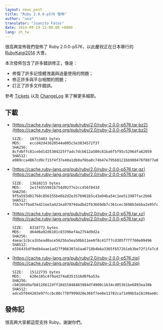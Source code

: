 ```yaml
---
layout: news_post
title: "Ruby 2.0.0-p576 發佈"
author: "usa"
translator: "Juanito Fatas"
date: 2014-09-19 12:00:00 +0000
lang: zh_tw
---
```


很高興宣佈我們發佈了 Ruby 2.0.0-p576，以此慶祝正在日本舉行的
[RubyKaigi2014](http://rubykaigi.org/2014) 大會。

本次發佈包含了許多錯誤修正，像是：

* 修復了許多記憶體洩漏與過量使用的問題；
* 修正許多與平台相關的問題；
* 訂正了許多文件錯誤。

參考 [Tickets](https://bugs.ruby-lang.org/projects/ruby-200/issues?set_filter=1&amp;status_id=5)
以及 [ChangeLog](https://svn.ruby-lang.org/repos/ruby/tags/v2_0_0_576/ChangeLog) 來了解更多細節。

## 下載

* [https://cache.ruby-lang.org/pub/ruby/2.0/ruby-2.0.0-p576.tar.bz2](https://cache.ruby-lang.org/pub/ruby/2.0/ruby-2.0.0-p576.tar.bz2)

      SIZE:   10753403 bytes
      MD5:    eccd42d43620544a085c5e3834572f37
      SHA256: 8cfdbffc81cebd1d25304225ffadc7dcb612a500c81ba6f5f95c5296dfa62059
      SHA512: e089cca4867cd9c715f4f37e40a1db9af6ba0c74b47e79568121bb980476f8877a87ccb848b973381edb4667c0c73165f5e1761f60db839e67f6326302dbd864

* [https://cache.ruby-lang.org/pub/ruby/2.0/ruby-2.0.0-p576.tar.gz](https://cache.ruby-lang.org/pub/ruby/2.0/ruby-2.0.0-p576.tar.gz)

      SIZE:   13610215 bytes
      MD5:    2e1f4355981b754d92f7e2cc456f843d
      SHA256: 9f5a593d81768c856155be6b2d2e357b961b5c43e04ba54c1ee511987fac2b66
      SHA512: f5b7e7fba87ed21ee5a422ea978794adbd2f63669db7c361cec3698b3ebba2e95fc113791de2e22513bbe23c5fecc0605d1b76cadb0e714162a2c0e94cbd77b9

* [https://cache.ruby-lang.org/pub/ruby/2.0/ruby-2.0.0-p576.tar.xz](https://cache.ruby-lang.org/pub/ruby/2.0/ruby-2.0.0-p576.tar.xz)

      SIZE:   8318772 bytes
      MD5:    d64d6a92d6101c83396ef4a2754d9d2a
      SHA256: 4aeac1cbca1b5ead0ace5625ba5ea50bb11ee6f8c41ff7cd305f7ff760e09496
      SHA512: e556435df9e6b4aae1ad27f986307a5aa6718b4b6a3365f6572b1eb3be72f1fa7cdda3cf5b9c142b878617770497ea2660595f505d1fe6924dcffacb5ccabecf

* [https://cache.ruby-lang.org/pub/ruby/2.0/ruby-2.0.0-p576.zip](https://cache.ruby-lang.org/pub/ruby/2.0/ruby-2.0.0-p576.zip)

      SIZE:   15122735 bytes
      MD5:    620e105c4f9a4274a8351516d0f6a53a
      SHA256: cb0166d9afb0126612dff10d15848483984df4900c1b34cd053b1be6893ea38b
      SHA512: adce5f044283e97fccbc80c770f999d20e366f7ee8e13782ca71490b5a16198ae0cdbc6df7419f085e2f7adea30552704141d37496cefcb9b147802b55d3ff82

## 發佈記

很高興大家都這麼支持 Ruby。謝謝你們。
